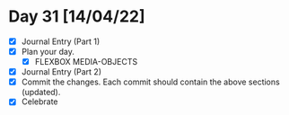 # Day 31 [14/04/22]

- [x] Journal Entry (Part 1)
- [x] Plan your day.
  - [x] FLEXBOX MEDIA-OBJECTS
- [x] Journal Entry (Part 2)
- [x] Commit the changes. Each commit should contain the above sections (updated).
- [x] Celebrate
<!-- [x] to tick -->
